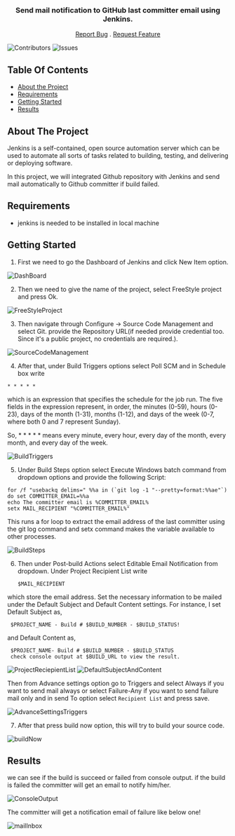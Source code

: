 
<br/>
<p align="center">
  <h3 align="center">Send mail notification to GitHub last committer email using Jenkins.</h3>

  <p align="center">
    <a href="https://github.com/ShaanCoding/ReadME-Generator/issues">Report Bug</a>
    .
    <a href="https://github.com/ShaanCoding/ReadME-Generator/issues">Request Feature</a>
  </p>
</p>

![Contributors](https://img.shields.io/github/contributors/ShaanCoding/ReadME-Generator?color=dark-green) ![Issues](https://img.shields.io/github/issues/ShaanCoding/ReadME-Generator) 

## Table Of Contents

* [About the Project](#about-the-project)
* [Requirements](#requirements)
* [Getting Started](#getting-started)
* [Results](#results)


## About The Project

Jenkins is a self-contained, open source automation server which can be used to automate all sorts of tasks related to building, testing, and delivering or deploying software.

In this project, we will integrated Github repository with Jenkins and send mail automatically to Github committer if build failed.

## Requirements

* jenkins is needed to be installed in local machine

## Getting Started

1.  First we need to go the Dashboard of Jenkins and click New Item option.

![DashBoard](https://github.com/Mirazul62/Jenkins-GitHub-Integration-Send-Mail-Notification-to-Last-Committer-Email/assets/39739233/94acc698-315f-4bea-855d-5c9a9cc19286)

2.  Then we need to give the name of the project, select FreeStyle project and press Ok.

![FreeStyleProject](https://github.com/Mirazul62/Jenkins-GitHub-Integration-Send-Mail-Notification-to-Last-Committer-Email/assets/39739233/1a84d7ad-f485-4868-83ee-36c1a1ac3771)

3.  Then navigate through Configure -> Source Code Management and select Git.
provide the Repository URL(if needed provide credential too. Since it's a public project, no credentials are required.).

![SourceCodeManagement](https://github.com/Mirazul62/Jenkins-GitHub-Integration-Send-Mail-Notification-to-Last-Committer-Email/assets/39739233/7f5ce0c7-4883-4b18-9428-214b46f6d602)

4.  After that, under Build Triggers options select Poll SCM and in Schedule box write
   ```
   * * * * * 
   ```
which is an expression that specifies the schedule for the job run. 
The five fields in the expression represent, in order, the minutes (0-59), hours (0-23), days of the month (1-31), months (1-12), and days of the week (0-7, where both 0 and 7 represent Sunday).

So, * * * * * means every minute, every hour, every day of the month, every month, and every day of the week.

![BuildTriggers](https://github.com/Mirazul62/Jenkins-GitHub-Integration-Send-Mail-Notification-to-Last-Committer-Email/assets/39739233/9d3a0817-6004-4398-9a01-a21ffeba4150)

5. Under Build Steps option select Execute Windows batch command
from dropdown options and provide the following Script:
```
for /f "usebackq delims=" %%a in (`git log -1 "--pretty=format:%%ae"`) do set COMMITTER_EMAIL=%%a
echo The committer email is %COMMITTER_EMAIL%
setx MAIL_RECIPIENT "%COMMITTER_EMAIL%"
```

This runs a for loop to extract the email address of the last committer using the git log command and setx command makes the variable available to other processes.

![BuildSteps](https://github.com/Mirazul62/Jenkins-GitHub-Integration-Send-Mail-Notification-to-Last-Committer-Email/assets/39739233/c3265f4e-afa2-4f54-9c6d-f00eb1be4a67)

6. Then under Post-build Actions select Editable Email Notification from dropdown. Under Project Recipient List write 
    
    ```
    $MAIL_RECIPIENT
    ```
 which store the email address. Set the necessary information to be mailed under the Default Subject and Default Content settings.
 For instance, I set Default Subject as,
 ```
  $PROJECT_NAME - Build # $BUILD_NUMBER - $BUILD_STATUS!
 ```
 and Default Content as,
 ```
  $PROJECT_NAME- Build # $BUILD_NUMBER - $BUILD_STATUS
  check console output at $BUILD_URL to view the result.
 ```

![ProjectReciepientList](https://github.com/Mirazul62/Jenkins-GitHub-Integration-Send-Mail-Notification-to-Last-Committer-Email/assets/39739233/02cd0727-8082-48a0-af65-6bb4a726c8c0)
![DefaultSubjectAndContent](https://github.com/Mirazul62/Jenkins-GitHub-Integration-Send-Mail-Notification-to-Last-Committer-Email/assets/39739233/e9738bd8-5afe-4ac1-82fe-5189fed97b95)

Then from Advance settings option go to Triggers and select Always if you want to send mail always or select Failure-Any if you want to send failure mail only and in send To option select `Recipient List` and press save.

![AdvanceSettingsTriggers](https://github.com/Mirazul62/Jenkins-GitHub-Integration-Send-Mail-Notification-to-Last-Committer-Email/assets/39739233/b613d790-52ff-49e3-8696-6f5a2b818b23)

7.  After that press build now option, this will try to build your source code. 

![buildNow](https://github.com/Mirazul62/Jenkins-GitHub-Integration-Send-Mail-Notification-to-Last-Committer-Email/assets/39739233/ce4fb006-ede2-49a1-9a6e-697241c82681)
## Results

we can see if the build is succeed or failed from console output. if the build is failed the committer will get an email to notify him/her.

![ConsoleOutput](https://github.com/Mirazul62/Jenkins-GitHub-Integration-Send-Mail-Notification-to-Last-Committer-Email/assets/39739233/310b8ff2-baed-4346-9650-d99241435e85)

The committer will get a notification email of failure like below one!

![mailInbox](https://github.com/Mirazul62/Jenkins-GitHub-Integration-Send-Mail-Notification-to-Last-Committer-Email/assets/39739233/71c7fe7e-b344-49da-8f83-ab8bad7c5f43)


